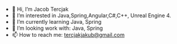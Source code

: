 - 👋 Hi, I’m Jacob Tercjak
- 👀 I’m interested in Java,Spring,Angular,C#,C++, Unreal Engine 4.
- 🌱 I’m currently learning Java, Spring
- 💼 I’m looking work with: Java, Spring
- 📫 How to reach me: tercjakjakub@gmail.com

<!---
JakeTercja/JakeTercja is a ✨ special ✨ repository because its `README.md` (this file) appears on your GitHub profile.
You can click the Preview link to take a look at your changes.
--->
